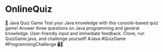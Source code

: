 # OnlineQuiz
 🚀 Java Quiz Game  Test your Java knowledge with this console-based quiz game! Answer three questions on Java programming and general knowledge. User-friendly input and immediate feedback. Clone, run QuizGame.java, and challenge yourself!  #Java #QuizGame #ProgrammingChallenge 🖥️🤔
